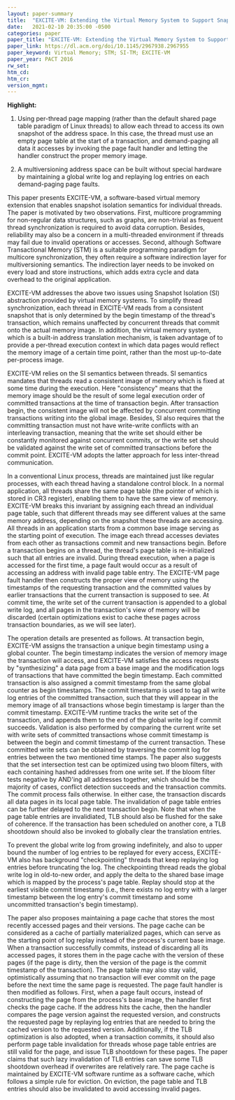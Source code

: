 ```yaml
---
layout: paper-summary
title:  "EXCITE-VM: Extending the Virtual Memory System to Support Snapshot Isolation Transactions"
date:   2021-02-10 20:35:00 -0500
categories: paper
paper_title: "EXCITE-VM: Extending the Virtual Memory System to Support Snapshot Isolation Transactions"
paper_link: https://dl.acm.org/doi/10.1145/2967938.2967955
paper_keyword: Virtual Memory; STM; SI-TM; EXCITE-VM
paper_year: PACT 2016
rw_set:
htm_cd:
htm_cr:
version_mgmt:
---
```


**Highlight:**

1. Using per-thread page mapping (rather than the default shared page table paradigm of Linux threads) to allow each
   thread to access its own snapshot of the address space. In this case, the thread must use an empty page table
   at the start of a transaction, and demand-paging all data it accesses by invoking the page fault handler and
   letting the handler construct the proper memory image.

2. A multiversioning address space can be built without special hardware by maintaining a global write log and 
   replaying log entries on each demand-paging page faults.



This paper presents EXCITE-VM, a software-based virtual memory extension that enables snapshot isolation semantics
for individual threads.
The paper is motivated by two observations. First, multicore programming for non-regular data structures, such as 
graphs, are non-trivial as frequent thread synchronization is required to avoid data corruption. Besides, reliability
may also be a concern in a multi-threaded environment if threads may fail due to invalid operations or accesses.
Second, although Software Transactional Memory (STM) is a suitable programming paradigm for multicore synchronization,
they often require a software indirection layer for multiversioning semantics. The indirection layer needs to be 
invoked on every load and store instructions, which adds extra cycle and data overhead to the original application.

EXCITE-VM addresses the above two issues using Snapshot Isolation (SI) abstraction provided by virtual memory systems. 
To simplify thread synchronization, each thread in EXCITE-VM reads from a consistent snapshot that is only determined 
by the begin timestamp of the thread's transaction, which remains unaffected by concurrent threads that commit onto
the actual memory image. In addition, the virtual memory system, which is a built-in address translation mechanism,
is taken advantage of to provide a per-thread execution context in which data pages would reflect the memory image 
of a certain time point, rather than the most up-to-date per-process image.

EXCITE-VM relies on the SI semantics between threads. SI semantics mandates that threads read a consistent image of 
memory which is fixed at some time during the execution. Here "consistency" means that the memory image should be
the result of some legal execution order of committed transactions at the time of transaction begin. After transaction
begin, the consistent image will not be affected by concurrent committing transactions writing into the global image.
Besides, SI also requires that the committing transaction must not have write-write conflicts with an interleaving
transaction, meaning that the write set should either be constantly monitored against concurrent commits, or the 
write set should be validated against the write set of committed transactions before the commit point. EXCITE-VM
adopts the latter approach for less inter-thread communication.

In a conventional Linux process, threads are maintained just like regular processes, with each thread having a 
standalone control block. In a normal application, all threads share the same page table (the pointer of which
is stored in CR3 register), enabling them to have the same view of memory. EXCITE-VM breaks this invariant by
assigning each thread an individual page table, such that different threads may see different values at the same
memory address, depending on the snapshot these threads are accessing. 
All threads in an application starts from a common base image serving as the starting point of execution. The 
image each thread accesses deviates from each other as transactions commit and new transactions begin. Before a
transaction begins on a thread, the thread's page table is re-initialized such that all entries are invalid.
During thread execution, when a page is accessed for the first time, a page fault would occur as a result of 
accessing an address with invalid page table entry. The EXCITE-VM page fault handler then constructs the proper
view of memory using the timestamps of the requesting transaction and the committed values by earlier transactions 
that the current transaction is supposed to see.
At commit time, the write set of the current transaction is appended to a global write log, and all pages
in the transaction's view of memory will be discarded (certain optimizations exist to cache these pages across
transaction boundaries, as we will see later).

The operation details are presented as follows. 
At transaction begin, EXCITE-VM assigns the transaction a unique begin timestamp using a global counter. 
The begin timestamp indicates the version of memory image the transaction will access, and EXCITE-VM satisfies the 
access requests by "synthesizing" a data page from a base image and the modification logs of transactions that have 
committed the begin timestamp. 
Each committed transaction is also assigned a commit timestamp from the same global counter as begin timestamps.
The commit timestamp is used to tag all write log entries of the committed transaction, such that they will appear
in the memory image of all transactions whose begin timestamp is larger than the commit timestamp.
EXCITE-VM runtime tracks the write set of the transaction, and appends them to the end of the global write log
if commit succeeds. 
Validation is also performed by comparing the current write set with write sets of committed transactions whose commit
timestamp is between the begin and commit timestamp of the current transaction. These committed write sets can be 
obtained by traversing the commit log for entries between the two mentioned time stamps. The paper also suggests that 
the set intersection test can be optimized using two bloom filters, with each containing hashed addresses from one 
write set. If the bloom filter tests negative by AND'ing all addresses together, which should be the majority of cases,
conflict detection succeeds and the transaction commits. The commit process fails otherwise.
In either case, the transaction discards all data pages in its local page table. The invalidation of page table entries
can be further delayed to the next transaction begin. 
Note that when the page table entries are invalidiated, TLB should also be flushed for the sake of coherence. If the 
transaction has been scheduled on another core, a TLB shootdown should also be invoked to globally clear the 
translation entries.

To prevent the global write log from growing indefinitely, and also to upper bound the number of log entries to be 
replayed for every access, EXCITE-VM also has background "checkpointing" threads that 
keep replaying log entries before truncating the log. The checkpointing thread reads the global write log in old-to-new
order, and apply the delta to the shared base image which is mapped by the process's page table. Replay should stop
at the earliest visible commit timestamp (i.e., there exists no log entry with a larger timestamp between the log 
entry's commit timestamp and some uncommitted transaction's begin timestamp).

The paper also proposes maintaining a page cache that stores the most recently accessed pages and their versions. The 
page cache can be considered as a cache of partially materialized pages, which can serve as the starting point of 
log replay instead of the process's current base image. When a transaction successfully commits, instead of discarding
all its accessed pages, it stores them in the page cache with the version of these pages (if the page is dirty, then
the version of the page is the commit timestamp of the transaction). The page table may also stay valid, optimistically
assuming that no transaction will ever commit on the page before the next time the same page is requested.
The page fault handler is then modified as follows. First, when a page fault occurs, instead of constructing the page 
from the process's base image, the handler first checks the page cache. If the address hits the cache, then the handler
compares the page version against the requested version, and constructs the requested page by replaying log entries
that are needed to bring the cached version to the requested version.
Additionally, if the TLB optimization is also adopted, when a transaction commits, it should also perform page table 
invalidation for threads whose page table entries are still valid for the page, and issue TLB shootdown for these pages.
The paper claims that such lazy invalidation of TLB entries can save some TLB shootdown overhead if overwrites are 
relatively rare.
The page cache is maintained by EXCITE-VM software runtime as a software cache, which follows a simple rule for 
eviction. On eviction, the page table and TLB entries should also be invalidated to avoid accessing invalid pages.
